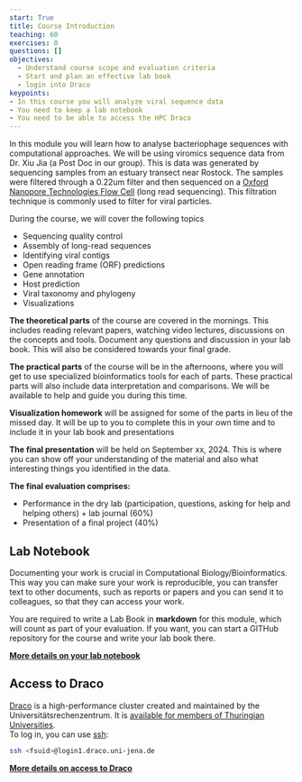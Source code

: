 ```yaml
---
start: True
title: Course Introduction
teaching: 60
exercises: 0
questions: []
objectives:
  - Understand course scope and evaluation criteria
  - Start and plan an effective lab book
  - login into Draco
keypoints:
- In this course you will analyze viral sequence data
- You need to keep a lab notebook
- You need to be able to access the HPC Draco
---
```


In this module you will learn how to analyse bacteriophage sequences with computational approaches. We will be using viromics sequence data from Dr. Xiu Jia (a Post Doc in our group). This is data was generated by sequencing samples from an estuary transect near Rostock. The samples were filtered through a 0.22um filter and then sequenced on a [Oxford Nanopore Technologies Flow Cell](https://nanoporetech.com/platform/technology) (long read sequencing). This filtration technique is commonly used to filter for viral particles. 

During the course, we will cover the following topics
- Sequencing quality control
- Assembly of long-read sequences
- Identifying viral contigs
- Open reading frame (ORF) predictions
- Gene annotation
- Host prediction
- Viral taxonomy and phylogeny
- Visualizations

**The theoretical parts** of the course are covered in the mornings. This includes reading relevant papers, watching video lectures, discussions on the concepts and tools. Document any questions and discussion in your lab book. This will also be considered towards your final grade.

**The practical parts** of the course will be in the afternoons, where you will get to use specialized bioinformatics tools for each of parts. These practical parts will also include data interpretation and comparisons. We will be available to help and guide you during this time.

**Visualization homework** will be assigned for some of the parts in lieu of the missed day. It will be up to you to complete this in your own time and to include it in your lab book and presentations

**The final presentation** will be held on September xx, 2024. This is where you can show off your understanding of the material and also what interesting things you identified in the data. 

**The final evaluation comprises:**

- Performance in the dry lab (participation, questions, asking for help and helping others) + lab journal (60%)
- Presentation of a final project (40%)

## Lab Notebook

Documenting your work is crucial in Computational Biology/Bioinformatics. This way you can make sure your work is reproducible, you can transfer text to other documents, such as reports or papers and you can send it to colleagues, so that they can access your work.   

You are required to write a Lab Book in **markdown** for this module, which will count as part of your evaluation. If you want, you can start a GITHub repository for the course and write your lab book there.  

**[More details on your lab notebook](https://mgxlab.github.io/Viromics2024/labbook/index.html)**


## Access to Draco

[Draco](https://wiki.uni-jena.de/pages/viewpage.action?pageId=22453002) is a high-performance cluster created and maintained by the Universitätsrechenzentrum. It is [available for members of Thuringian Universities](http://sternb.gitpages.tpi.uni-jena.de/draco-101-2023-01/#5).  
To log in, you can use [ssh](http://sternb.gitpages.tpi.uni-jena.de/draco-101-2023-01/#15): 

```bash
ssh <fsuid>@login1.draco.uni-jena.de
```

**[More details on access to Draco](https://mgxlab.github.io/Viromics2024/draco/index.html)**
